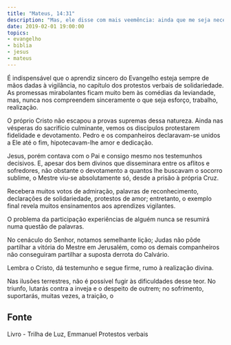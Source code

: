 ```yaml
---
title: "Mateus, 14:31"
description: "Mas, ele disse com mais veemência: ainda que me seja necessário morrer contigo, de modo nenhum te negarei. E da mesma maneira diziam todos também."
date: 2019-02-01 19:00:00
topics: 
- evangelho
- biblia
- jesus
- mateus
---
```


É indispensável que o aprendiz sincero do Evangelho esteja sempre de mãos dadas à
vigilância, no capítulo dos protestos verbais de solidariedade.
As promessas mirabolantes ficam muito bem às comédias da leviandade, mas, nunca
nos compreendem sinceramente o que seja esforço, trabalho, realização.

O próprio Cristo não escapou a provas supremas dessa natureza.
Ainda nas vésperas do sacrifício culminante, vemos os discípulos protestarem
fidelidade e devotamento. Pedro e os companheiros declaravam-se unidos a Ele até o fim,
hipotecavam-lhe amor e dedicação.

Jesus, porém contava com o Pai e consigo mesmo nos testemunhos decisivos. E, apesar
dos bem divinos que disseminara entre os aflitos e sofredores, não obstante o devotamento a
quantos lhe buscavam o socorro sublime, o Mestre viu-se absolutamente só, desde a prisão à
própria Cruz.

Recebera muitos votos de admiração, palavras de reconhecimento, declarações de
solidariedade, protestos de amor; entretanto, o exemplo final revela muitos ensinamentos aos
aprendizes vigilantes.

O problema da participação experiências de alguém nunca se resumirá numa questão de
palavras.

No cenáculo do Senhor, notamos semelhante lição; Judas não pôde partilhar a vitória do
Mestre em Jerusalém, como os demais companheiros não conseguiram partilhar a suposta
derrota do Calvário.

Lembra o Cristo, dá testemunho e segue firme, rumo à realização divina.

Nas ilusões terrestres, não é possível fugir às dificuldades desse teor. No triunfo, lutarás
contra a inveja e o despeito de outrem; no sofrimento, suportarás, muitas vezes, a traição, o


## Fonte
Livro - Trilha de Luz, Emmanuel
Protestos verbais
